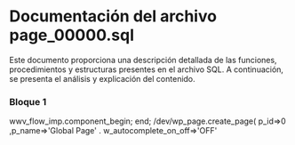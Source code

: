 # Documentación del archivo page_00000.sql

Este documento proporciona una descripción detallada de las funciones, procedimientos y estructuras presentes en el archivo SQL. A continuación, se presenta el análisis y explicación del contenido.

### Bloque 1
wwv_flow_imp.component_begin; end; /dev/wp_page.create_page( p_id=>0 ,p_name=>'Global Page' . w_autocomplete_on_off=>'OFF'

